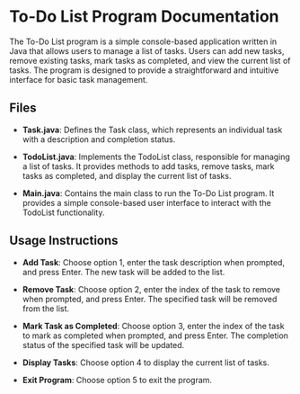 # To-Do List Program Documentation

The To-Do List program is a simple console-based application written in Java that allows users to manage a list of tasks. Users can add new tasks, remove existing tasks, mark tasks as completed, and view the current list of tasks. The program is designed to provide a straightforward and intuitive interface for basic task management.

## Files

- **Task.java**: Defines the Task class, which represents an individual task with a description and completion status.

- **TodoList.java**: Implements the TodoList class, responsible for managing a list of tasks. It provides methods to add tasks, remove tasks, mark tasks as completed, and display the current list of tasks.

- **Main.java**: Contains the main class to run the To-Do List program. It provides a simple console-based user interface to interact with the TodoList functionality.

## Usage Instructions
- **Add Task**: Choose option 1, enter the task description when prompted, and press Enter. The new task will be added to the list.

- **Remove Task**: Choose option 2, enter the index of the task to remove when prompted, and press Enter. The specified task will be removed from the list.

- **Mark Task as Completed**: Choose option 3, enter the index of the task to mark as completed when prompted, and press Enter. The completion status of the specified task will be updated.

- **Display Tasks**: Choose option 4 to display the current list of tasks.

- **Exit Program**: Choose option 5 to exit the program.

  
